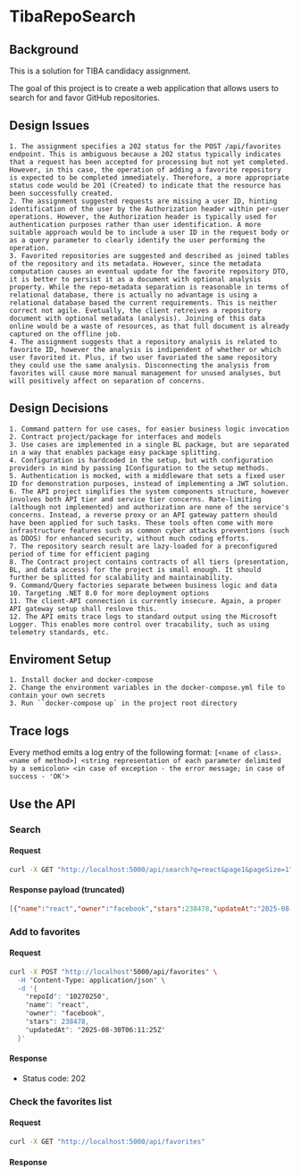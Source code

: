 # TibaRepoSearch

## Background

This is a solution for TIBA candidacy assignment. 

The goal of this project is to create a web application that allows users to search for and favor GitHub repositories.

## Design Issues
	1. The assignment specifies a 202 status for the POST /api/favorites endpoint. This is ambiguous because a 202 status typically indicates that a request has been accepted for processing but not yet completed. However, in this case, the operation of adding a favorite repository is expected to be completed immediately. Therefore, a more appropriate status code would be 201 (Created) to indicate that the resource has been successfully created.
	2. The assignment suggested requests are missing a user ID, hinting identification of the user by the Authorization header within per-user operations. However, the Authorization header is typically used for authentication purposes rather than user identification. A more suitable approach would be to include a user ID in the request body or as a query parameter to clearly identify the user performing the operation.
	3. Favorited repositories are suggested and described as joined tables of the repository and its metadata. However, since the metadata computation causes an eventual update for the favorite repository DTO, it is better to persist it as a document with optional analysis property. While the repo-metadata separation is reasonable in terms of relational database, there is actually no advantage is using a relational database based the current requirements. This is neither correct not agile. Evetually, the client retreives a repository document with optional metadata (analysis). Joining of this data online would be a waste of resources, as that full document is already captured on the offline job.
	4. The assignment suggests that a repository analysis is related to favorite ID, however the analysis is indipendent of whether or which user favorited it. Plus, if two user favoriated the same repository they could use the same analysis. Disconnecting the analysis from favorites will cause more manual management for unused analyses, but will positively affect on separation of concerns.

## Design Decisions
	1. Command pattern for use cases, for easier business logic invocation
	2. Contract project/package for interfaces and models
	3. Use cases are implemented in a single BL package, but are separated in a way that enables package easy package splitting.
	4. Configuration is hardcoded in the setup, but with configuration providers in mind by passing IConfiguration to the setup methods.
	5. Authentication is mocked, with a middleware that sets a fixed user ID for demonstration purposes, instead of implementing a JWT solution.
	6. The API project simplifies the system components structure, however involves both API tier and service tier concerns. Rate-limiting (although not implemented) and authorization are none of the service's concerns. Instead, a reverse proxy or an API gateway pattern should have been applied for such tasks. These tools often come with more infrastructure features such as common cyber attacks preventions (such as DDOS) for enhanced security, without much coding efforts.
	7. The repository search result are lazy-loaded for a preconfigured period of time for efficient paging
	8. The Contract project contains contracts of all tiers (presentation, BL, and data access) for the project is small enough. It should further be splitted for scalability and maintainability.
	9. Command/Query factories separate between business logic and data
	10. Targeting .NET 8.0 for more deployment options
	11. The client-API connection is currently insecure. Again, a proper API gateway setup shall reslove this.
	12. The API emits trace logs to standard output using the Microsoft Logger. This enables more control over tracability, such as using telemetry standards, etc.


## Enviroment Setup
	1. Install docker and docker-compose
	2. Change the environment variables in the docker-compose.yml file to contain your own secrets
	3. Run ``docker-compose up` in the project root directory

## Trace logs
Every method emits a log entry of the following format:
`[<name of class>.<name of method>] <string representation of each parameter delimited by a semicolon> <in case of exception - the error message; in case of success - 'OK'>`

## Use the API
### Search
#### Request
```bash
curl -X GET "http://localhost:5000/api/search?q=react&page1&pageSize=1"
```
#### Response payload (truncated)
```json
[{"name":"react","owner":"facebook","stars":238478,"updateAt":"2025-08-30T06:11:25Z","decription":"The library for the web and native user interfaces.","repoId":"10270250"},...}]
```
### Add to favorites
#### Request
```bash
curl -X POST "http://localhost"5000/api/favorites" \
  -H "Content-Type: application/json" \
  -d '{
    "repoId": "10270250",
	"name": "react",
	"owner": "facebook",
	"stars": 238478,
	"updatedAt": "2025-08-30T06:11:25Z"
  }'
```
#### Response
* Status code: 202

### Check the favorites list
#### Request
```bash
curl -X GET "http://localhost:5000/api/favorites"
```
#### Response
